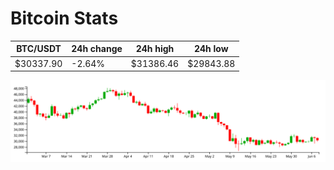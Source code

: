# Bitcoin Stats

BTC/USDT|24h change|24h high|24h low|
|---|---|---|---|
|$30337.90|-2.64%|$31386.46|$29843.88|

<img src="./chart.svg">
